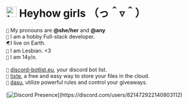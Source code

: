 # <img src="https://user-images.githubusercontent.com/1303154/88677602-1635ba80-d120-11ea-84d8-d263ba5fc3c0.gif" width="28px" alt="hi"> **Heyhow girls** （っ＾▿＾）

`💖` My pronouns are **@she/her** and **@any** <br />
`📜` I am a hobby Full-stack developer. <br>
`🌏`I live on Earth. <br>
`💜` I am Lesbian. &lt;3 <br />
`🎉` I am 14y/o. <br>
<br />
`🤖` [discord-botlist.eu](https://discord-botlist.eu/?ref=xyna.space/@Luna), your discord bot list. <br>
`📁` [tixte](https://discord.gg/cFZM3EJ3hS), a free and easy way to store your files in the cloud. <br>
`🎁` [dasu](https://discord.com/oauth2/authorize?client_id=525748238255390721&permissions=322785&scope=bot%20applications.commands), utilize powerful rules and control your giveaways. <br />
<br />
[![Discord Presence](https://lanyard-profile-readme.vercel.app/api/821472922140803112?theme=dark&bg=242430&animated=true&idleMessage=Probably%20sleepingng%20right%20now..)](https://discord.com/users/821472922140803112)
